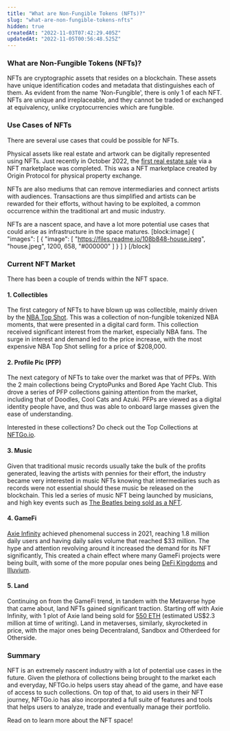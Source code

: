 ```yaml
---
title: "What are Non-Fungible Tokens (NFTs)?"
slug: "what-are-non-fungible-tokens-nfts"
hidden: true
createdAt: "2022-11-03T07:42:29.405Z"
updatedAt: "2022-11-05T00:56:48.525Z"
---
```

<h3> What are Non-Fungible Tokens (NFTs)? </h3>

NFTs are cryptographic assets that resides on a blockchain. These assets have unique identification codes and metadata that distinguishes each of them. As evident from the name 'Non-Fungible', there is only 1 of each NFT. NFTs are unique and irreplaceable, and they cannot be traded or exchanged at equivalency, unlike cryptocurrencies which are fungible.

<h3> Use Cases of NFTs </h3>

There are several use cases that could be possible for NFTs.

Physical assets like real estate and artwork can be digitally represented using NFTs. Just recently in October 2022, the <a href = "https://blog.originprotocol.com/the-first-real-estate-sale-via-nft-marketplace-executed-on-origin-protocols-story-marketplace-487127a5a77"> first real estate sale</a> via a NFT marketplace was completed. This was a NFT marketplace created by Origin Protocol for physical property exchange.

NFTs are also mediums that can remove intermediaries and connect artists with audiences. Transactions are thus simplified and artists can be rewarded for their efforts, without having to be exploited, a common occurrence within the traditional art and music industry.

NFTs are a nascent space, and have a lot more potential use cases that could arise as infrastructure in the space matures.
[block:image]
{
  "images": [
    {
      "image": [
        "https://files.readme.io/108b848-house.jpeg",
        "house.jpeg",
        1200,
        658,
        "#000000"
      ]
    }
  ]
}
[/block]
<h3> Current NFT Market </h3>

There has been a couple of trends within the NFT space.

<h4> 1. Collectibles </h4>

The first category of NFTs to have blown up was collectible, mainly driven by the <a href = "https://nbatopshot.com/"> NBA Top Shot</a>. This was a collection of non-fungible tokenized NBA moments, that were presented in a digital card form. This collection received significant interest from the market, especially NBA fans. The surge in interest and demand led to the price increase, with the most expensive NBA Top Shot selling for a price of $208,000.

<h4> 2. Profile Pic (PFP) </h4>

The next category of NFTs to take over the market was that of PFPs. With the 2 main collections being CryptoPunks and Bored Ape Yacht Club. This drove a series of PFP collections gaining attention from the market, including that of Doodles, Cool Cats and Azuki. PFPs are viewed as a digital identity people have, and thus was able to onboard large masses given the ease of understanding.

Interested in these collections? Do check out the Top Collections at <a href = "https://nftgo.io/"> NFTGo.io</a>.

<h4> 3. Music </h4>

Given that traditional music records usually take the bulk of the profits generated, leaving the artists with pennies for their effort, the industry became very interested in music NFTs knowing that intermediaries such as records were not essential should these music be released on the blockchain. This led a series of music NFT being launched by musicians, and high key events such as <a href = "https://www.bbc.com/news/business-60121538"> The Beatles being sold as a NFT</a>.

<h4> 4. GameFi </h4>

<a href = "https://axieinfinity.com/"> Axie Infinity</a> achieved phenomenal success in 2021, reaching 1.8 million daily users and having daily sales volume that reached $33 million. The hype and attention revolving around it increased the demand for its NFT significantly, This created a chain effect where many GameFi projects were being built, with some of the more popular ones being <a href = "https://defikingdoms.com/"> DeFi Kingdoms</a> and <a href = "https://www.google.com/search?q=illuvium&oq=illuvium&aqs=chrome..69i57j0i67l3j0i512l6.10811j0j7&sourceid=chrome&ie=UTF-8"> Illuvium</a>.

<h4> 5. Land </h4>

Continuing on from the GameFi trend, in tandem with the Metaverse hype that came about, land NFTs gained significant traction. Starting off with Axie Infinity, with 1 plot of Axie land being sold for <a href = "https://www.techinasia.com/digital-land-sold-2-million"> 550 ETH</a> (estimated US$2.3 million at time of writing). Land in metaverses, similarly, skyrocketed in price, with the major ones being Decentraland, Sandbox and Otherdeed for Otherside.

<h3> Summary </h3>

NFT is an extremely nascent industry with a lot of potential use cases in the future. Given the plethora of collections being brought to the market each and everyday, NFTGo.io helps users stay ahead of the game, and have ease of access to such collections. On top of that, to aid users in their NFT journey, NFTGo.io has also incorporated a full suite of features and tools that helps users to analyze, trade and eventually manage their portfolio. 

Read on to learn more about the NFT space!